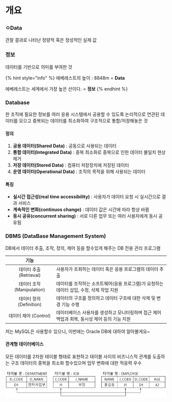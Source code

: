 # 개요

### ㅇData

관찰 결과로 나타난 정량적 혹은 정성적인 실제 값

### 정보

데이터를 기반으로 의미를 부여한 것

{% hint style="info" %}
에베레스트의 높이 : 8848m =  **Data** 

에베레스트는 세계에서 가장 높은 산이다. = **정보**
{% endhint %}

### Database

한 조직에 필요한 정보를 여러 응용 시스템에서 공용할 수 있도록 논리적으로 연관된 데이터를 모으고 중복되는 데이터를 최소화하여 구조적으로 통합/저장해놓은 것

#### 정의

1. **공용 데이터\(Shared Data\)** : 공동으로 사용되는 데이터
2. **통합 데이터\(Integrated Data\)** : 중복 최소화로 중복으로 인한 데이터 불일치 현상 제거
3. **저장 데이터\(Stored Data\)** : 컴퓨터 저장장치에 저장된 데이터
4. **운영 데이터\(Operational Data\)** : 조직의 목적을 위해 사용되는 데이터

#### 특징

* **실시간 접근성\(real time accessibility\)** : 사용자가 데이터 요청 시 실시간으로 결과 서비스
* **계속적인 변화\(continuos change\)** : 데이터 값은 시간에 따라 항상 바뀜
* **동시 공유\(concurrent sharing\)** : 서로 다른 업무 또는 여러 사용자에게 동시 공유됨 

###  DBMS \(DataBase Management System\)

DB에서 데이터 추출, 조작, 정의, 제어 등을 할수있게 해주는 DB 전용 관리 프로그램

| 기능 |  |
| :---: | :--- |
| 데이터 추출 \(Retrieval\) | 사용자가 조회하는 데이터 혹은 응용 프로그램의 데이터 추출 |
| 데이터 조작 \(Manipulation\) | 데이터를 조작하는 소프트웨어\(응용 프로그램\)가 요청하는 데이터 삽입, 수정, 삭제 작업 지원 |
| 데이터 정의 \(Definition\) | 데이터의 구조를 정의하고 데이터 구조에 대한 삭제 및 변경 기능 수행 |
| 데이터 제어 \(Control\) | 데이터베이스 사용자를 생성하고 모니터링하며 접근 제어 백업과 회복, 동시성 제어 등의 기능 지원 |

저는 MySQL은 사용할수 있으니, 이번에는 Oracle DB에 대하여 알아볼게요~

#### 관계형 데이터베이스

모든 데이터를 2차원 테이블 형태로 표현하고 테이블 사이의 비즈니스적 관계를 도출하는 구조 데이터의 중복을 최소화 할수있으며 업무 변화에 대한 적응력 우수

![](.gitbook/assets/image.png)

